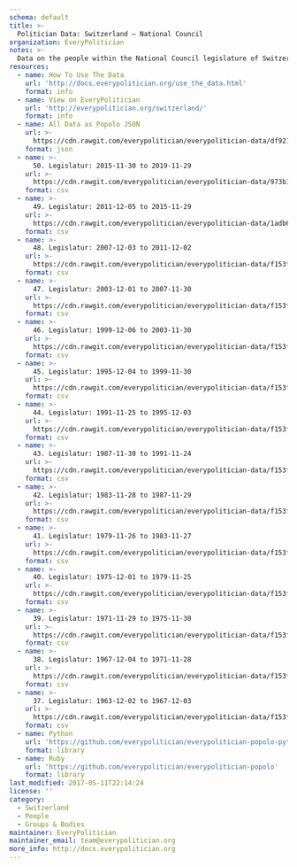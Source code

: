 ```yaml
---
schema: default
title: >-
  Politician Data: Switzerland — National Council
organization: EveryPolitician
notes: >-
  Data on the people within the National Council legislature of Switzerland.
resources:
  - name: How To Use The Data
    url: 'http://docs.everypolitician.org/use_the_data.html'
    format: info
  - name: View on EveryPolitician
    url: 'http://everypolitician.org/switzerland/'
    format: info
  - name: All Data as Popolo JSON
    url: >-
      https://cdn.rawgit.com/everypolitician/everypolitician-data/df921bc948a600cd21527c5e9cd4e6a6b10a42d2/data/Switzerland/National_Council/ep-popolo-v1.0.json
    format: json
  - name: >-
      50. Legislatur: 2015-11-30 to 2019-11-29
    url: >-
      https://cdn.rawgit.com/everypolitician/everypolitician-data/973b1394a74da3957a16f8c4338b812d79ca6667/data/Switzerland/National_Council/term-50.csv
    format: csv
  - name: >-
      49. Legislatur: 2011-12-05 to 2015-11-29
    url: >-
      https://cdn.rawgit.com/everypolitician/everypolitician-data/1adb6974a63d67b86a0f9017927fc6b8bcd33dd1/data/Switzerland/National_Council/term-49.csv
    format: csv
  - name: >-
      48. Legislatur: 2007-12-03 to 2011-12-02
    url: >-
      https://cdn.rawgit.com/everypolitician/everypolitician-data/f153fe7712b843a2cee9e274bd8f40255df2c695/data/Switzerland/National_Council/term-48.csv
    format: csv
  - name: >-
      47. Legislatur: 2003-12-01 to 2007-11-30
    url: >-
      https://cdn.rawgit.com/everypolitician/everypolitician-data/f153fe7712b843a2cee9e274bd8f40255df2c695/data/Switzerland/National_Council/term-47.csv
    format: csv
  - name: >-
      46. Legislatur: 1999-12-06 to 2003-11-30
    url: >-
      https://cdn.rawgit.com/everypolitician/everypolitician-data/f153fe7712b843a2cee9e274bd8f40255df2c695/data/Switzerland/National_Council/term-46.csv
    format: csv
  - name: >-
      45. Legislatur: 1995-12-04 to 1999-11-30
    url: >-
      https://cdn.rawgit.com/everypolitician/everypolitician-data/f153fe7712b843a2cee9e274bd8f40255df2c695/data/Switzerland/National_Council/term-45.csv
    format: csv
  - name: >-
      44. Legislatur: 1991-11-25 to 1995-12-03
    url: >-
      https://cdn.rawgit.com/everypolitician/everypolitician-data/f153fe7712b843a2cee9e274bd8f40255df2c695/data/Switzerland/National_Council/term-44.csv
    format: csv
  - name: >-
      43. Legislatur: 1987-11-30 to 1991-11-24
    url: >-
      https://cdn.rawgit.com/everypolitician/everypolitician-data/f153fe7712b843a2cee9e274bd8f40255df2c695/data/Switzerland/National_Council/term-43.csv
    format: csv
  - name: >-
      42. Legislatur: 1983-11-28 to 1987-11-29
    url: >-
      https://cdn.rawgit.com/everypolitician/everypolitician-data/f153fe7712b843a2cee9e274bd8f40255df2c695/data/Switzerland/National_Council/term-42.csv
    format: csv
  - name: >-
      41. Legislatur: 1979-11-26 to 1983-11-27
    url: >-
      https://cdn.rawgit.com/everypolitician/everypolitician-data/f153fe7712b843a2cee9e274bd8f40255df2c695/data/Switzerland/National_Council/term-41.csv
    format: csv
  - name: >-
      40. Legislatur: 1975-12-01 to 1979-11-25
    url: >-
      https://cdn.rawgit.com/everypolitician/everypolitician-data/f153fe7712b843a2cee9e274bd8f40255df2c695/data/Switzerland/National_Council/term-40.csv
    format: csv
  - name: >-
      39. Legislatur: 1971-11-29 to 1975-11-30
    url: >-
      https://cdn.rawgit.com/everypolitician/everypolitician-data/f153fe7712b843a2cee9e274bd8f40255df2c695/data/Switzerland/National_Council/term-39.csv
    format: csv
  - name: >-
      38. Legislatur: 1967-12-04 to 1971-11-28
    url: >-
      https://cdn.rawgit.com/everypolitician/everypolitician-data/f153fe7712b843a2cee9e274bd8f40255df2c695/data/Switzerland/National_Council/term-38.csv
    format: csv
  - name: >-
      37. Legislatur: 1963-12-02 to 1967-12-03
    url: >-
      https://cdn.rawgit.com/everypolitician/everypolitician-data/f153fe7712b843a2cee9e274bd8f40255df2c695/data/Switzerland/National_Council/term-37.csv
    format: csv
  - name: Python
    url: 'https://github.com/everypolitician/everypolitician-popolo-python'
    format: library
  - name: Ruby
    url: 'https://github.com/everypolitician/everypolitician-popolo'
    format: library
last_modified: 2017-05-11T22:14:24
license: ''
category:
  - Switzerland
  - People
  - Groups & Bodies
maintainer: EveryPolitician
maintainer_email: team@everypolitician.org
more_info: http://docs.everypolitician.org
---
```

